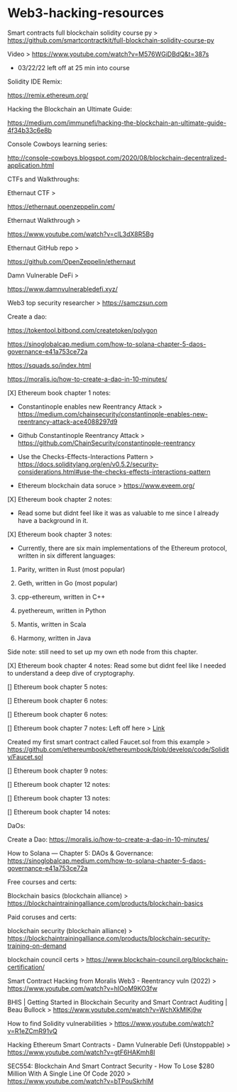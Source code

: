 # Web3-hacking-resources

Smart contracts full blockchain solidity course py > https://github.com/smartcontractkit/full-blockchain-solidity-course-py

Video > https://www.youtube.com/watch?v=M576WGiDBdQ&t=387s
* 03/22/22 left off at 25 min into course

Solidity IDE Remix: 

https://remix.ethereum.org/

Hacking the Blockchain an Ultimate Guide: 

https://medium.com/immunefi/hacking-the-blockchain-an-ultimate-guide-4f34b33c6e8b

Console Cowboys learning series: 

http://console-cowboys.blogspot.com/2020/08/blockchain-decentralized-application.html

CTFs and Walkthroughs: 

Ethernaut CTF >  

https://ethernaut.openzeppelin.com/

Ethernaut Walkthrough > 

https://www.youtube.com/watch?v=clL3dX8R5Bg

Ethernaut GitHub repo > 

https://github.com/OpenZeppelin/ethernaut

Damn Vulnerable DeFi >

https://www.damnvulnerabledefi.xyz/

Web3 top security researcher > https://samczsun.com

Create a dao: 

https://tokentool.bitbond.com/createtoken/polygon

https://sinoglobalcap.medium.com/how-to-solana-chapter-5-daos-governance-e41a753ce72a

https://squads.so/index.html

https://moralis.io/how-to-create-a-dao-in-10-minutes/

[X] Ethereum book chapter 1 notes:

- Constantinople enables new Reentrancy Attack > https://medium.com/chainsecurity/constantinople-enables-new-reentrancy-attack-ace4088297d9

- Github Constantinople Reentrancy Attack > https://github.com/ChainSecurity/constantinople-reentrancy

- Use the Checks-Effects-Interactions Pattern > https://docs.soliditylang.org/en/v0.5.2/security-considerations.html#use-the-checks-effects-interactions-pattern

- Ethereum blockchain data soruce > https://www.eveem.org/

[X] Ethereum book chapter 2 notes: 
- Read some but didnt feel like it was as valuable to me since I already have a background in it. 

[X] Ethereum book chapter 3 notes: 

-  Currently, there are six main implementations of the Ethereum protocol, written in six different languages:

1. Parity, written in Rust (most popular)

2. Geth, written in Go (most popular)

3. cpp-ethereum, written in C++

4. pyethereum, written in Python

5. Mantis, written in Scala

6. Harmony, written in Java

Side note: still need to set up my own eth node from this chapter. 

[X] Ethereum book chapter 4 notes: 
Read some but didnt feel like I needed to understand a deep dive of cryptography. 

[] Ethereum book chapter 5 notes: 

[] Ethereum book chapter 6 notes: 

[] Ethereum book chapter 6 notes: 

[] Ethereum book chapter 7 notes: 
Left off here > [Link](https://github.com/th3pac1fist/ethereumbook/blob/develop/07smart-contracts-solidity.asciidoc#adding-a-constructor-and-selfdestruct-to-our-faucet-example)

Created my first smart contract called Faucet.sol from this example > https://github.com/ethereumbook/ethereumbook/blob/develop/code/Solidity/Faucet.sol

[] Ethereum book chapter 9 notes: 

[] Ethereum book chapter 12 notes: 

[] Ethereum book chapter 13 notes: 

[] Ethereum book chapter 14 notes: 

DaOs: 

Create a Dao: https://moralis.io/how-to-create-a-dao-in-10-minutes/

How to Solana — Chapter 5: DAOs & Governance: https://sinoglobalcap.medium.com/how-to-solana-chapter-5-daos-governance-e41a753ce72a

Free courses and certs: 

Blockchain basics (blockchain alliance) > https://blockchaintrainingalliance.com/products/blockchain-basics

Paid coruses and certs: 

blockchain security (blockchain alliance) >  https://blockchaintrainingalliance.com/products/blockchain-security-training-on-demand

blockchain council certs > https://www.blockchain-council.org/blockchain-certification/

Smart Contract Hacking from Moralis Web3 - Reentrancy vuln (2022) > https://www.youtube.com/watch?v=hIOoM9KO3fw

BHIS | Getting Started in Blockchain Security and Smart Contract Auditing | Beau Bullock > https://www.youtube.com/watch?v=WchXkMlKj9w

How to find Solidity vulnerabilities > https://www.youtube.com/watch?v=R1eZCmR91vQ

Hacking Ethereum Smart Contracts - Damn Vulnerable Defi (Unstoppable) > https://www.youtube.com/watch?v=gtF6HAKmh8I

SEC554: Blockchain And Smart Contract Security - How To Lose $280 Million With A Single Line Of Code 2020 > https://www.youtube.com/watch?v=bTPouSkrhIM
